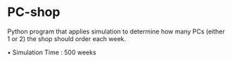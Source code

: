 # PC-shop
Python program that applies simulation to determine how many
PCs (either 1 or 2) the shop should order each week.

• Simulation Time : 500 weeks
